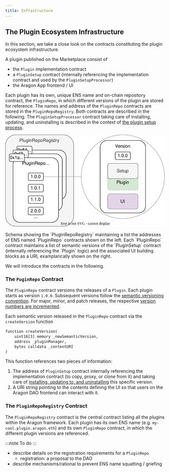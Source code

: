```yaml
---
title: Infrastructure
---
```


## The Plugin Ecosystem Infrastructure

In this section, we take a close look on the contracts constituting the plugin ecosystem infrastructure.

A plugin published on the Marketplace consist of

- the `Plugin` implementation contract
- a `PluginSetup` contract (internally referencing the implementation contract and used by the `PluginSetupProcessor`)
- the Aragon App frontend / UI

Each plugin has its own, unique ENS name and on-chain repository contract, the `PluginRepo`, in which different versions of the plugin are stored for reference.
The names and address of the `PluginRepo` contracts are stored in the `PluginRepoRegistry`. Both contracts are described in the following.
The `PluginSetupProcessor` contract taking care of installing, updating, and uninstalling is described in the context of [the plugin setup process](04-plugin-setup.md).

<div class="center-column">

![Schematic depiction of the versioning taking place in the PluginRepoRegistry.](plugin-repo-overview.drawio.svg)

<p class="caption"> 
  Schema showing the `PluginRepoRegistry` maintaining a list the addresses of ENS named `PluginRepo` contracts shown on the left. Each `PluginRepo` contract maintains a list of semantic versions of the `PluginSetup` contract (internally referencing the `Plugin` logic) and the associated UI building blocks as a URI, examplarically shown on the right.
</p>

</div>

We will introduce the contracts in the following.

### The `PuginRepo` Contract

The `PluginRepo` contract versions the releases of a `Plugin`. Each plugin starts as version `1.0.0`. Subsequent versions follow the [semantic versioning convention](https://semver.org/). For major, minor, and patch releases, the respective [version numbers are incremented](docs/core/02-how-to-guides/01-plugin-development/03-versioning.md).

Each semantic version released in the `PluginRepo` contract via the `createVersion` function

```solidity
function createVersion(
    uint16[3] memory _newSemanticVersion,
    address _pluginManager,
    bytes calldata _contentURI
)
```

This function references two pieces of information:

1. The address of `PluginSetup` contract internally referencing the implementation contract (to copy, proxy, or clone from it) and taking care of [installing, updating to, and uninstalling](04-plugin-setup.md) this specific version.
2. A URI string pointing to the contents defining the UI so that users on the Aragon DAO frontend can interact with it.

<!--TODO
:::note
To do: The following is a draft.
:::
Additionally, each released version has a

- status
  - submitted
  - review pending
  - accepted
  - rejected
  - vulnerable
- description / release note
- audit / review document summary
-->

### The `PluginRepoRegistry` Contract

The `PluginRepoRegistry` contract is the central contract listing all the plugins within the Aragon framework. Each plugin has its own ENS name (e.g. `my-cool.plugin.aragon.eth`) and its own `PluginRepo` contract, in which the different plugin versions are referenced.

:::note
To do
:::

- describe details on the registration requirements for a `PluginRepo`
  - registration: a proposal to the DAO
- describe mechanisms/rational to prevent ENS name squatting / griefing
